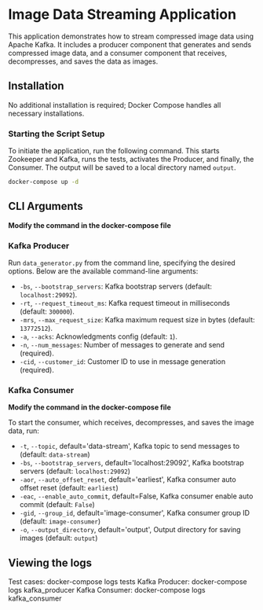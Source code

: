 # Image Data Streaming Application

This application demonstrates how to stream compressed image data using Apache Kafka. It includes a producer component that generates and sends compressed image data, and a consumer component that receives, decompresses, and saves the data as images.

## Installation

No additional installation is required; Docker Compose handles all necessary installations.

### Starting the Script Setup

To initiate the application, run the following command. This starts Zookeeper and Kafka, runs the tests, activates the Producer, and finally, the Consumer. The output will be saved to a local directory named `output`.

```bash
docker-compose up -d

 ```

## CLI Arguments 
**Modify the command in the docker-compose file**
### Kafka Producer

Run `data_generator.py` from the command line, specifying the desired options. Below are the available command-line arguments:

- `-bs`, `--bootstrap_servers`: Kafka bootstrap servers (default: `localhost:29092`).
- `-rt`, `--request_timeout_ms`: Kafka request timeout in milliseconds (default: `300000`).
- `-mrs`, `--max_request_size`: Kafka maximum request size in bytes (default: `13772512`).
- `-a`, `--acks`: Acknowledgments config (default: `1`).
- `-n`, `--num_messages`: Number of messages to generate and send (required).
- `-cid`, `--customer_id`: Customer ID to use in message generation (required).


### Kafka Consumer
**Modify the command in the docker-compose file**

To start the consumer, which receives, decompresses, and saves the image data, run:

- `-t`, `--topic`, default='data-stream', Kafka topic to send messages to (default: `data-stream`)
- `-bs`, `--bootstrap_servers`, default='localhost:29092', Kafka bootstrap servers (default: `localhost:29092`)
- `-aor`, `--auto_offset_reset`, default='earliest', Kafka consumer auto offset reset (default: `earliest`)
- `-eac`, `--enable_auto_commit`, default=False, Kafka consumer enable auto commit (default: `False`)
- `-gid`, `--group_id`, default='image-consumer', Kafka consumer group ID (default: `image-consumer`)
- `-o`, `--output_directory`, default='output', Output directory for saving images (default: `output`)


## Viewing the logs 
Test cases: docker-compose logs tests
Kafka Producer: docker-compose logs kafka_producer
Kafka Consumer: docker-compose logs kafka_consumer